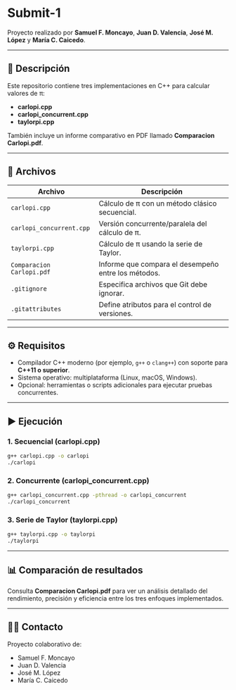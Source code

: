 # Submit-1

Proyecto realizado por **Samuel F. Moncayo**, **Juan D. Valencia**, **José M. López** y **María C. Caicedo**.

---

## 📌 Descripción

Este repositorio contiene tres implementaciones en C++ para calcular valores de π:

- **carlopi.cpp**
- **carlopi_concurrent.cpp**
- **taylorpi.cpp**

También incluye un informe comparativo en PDF llamado **Comparacion Carlopi.pdf**.

---

## 📂 Archivos

| Archivo                       | Descripción                                                                 |
|-------------------------------|-----------------------------------------------------------------------------|
| `carlopi.cpp`                 | Cálculo de π con un método clásico secuencial.                              |
| `carlopi_concurrent.cpp`      | Versión concurrente/paralela del cálculo de π.                              |
| `taylorpi.cpp`                | Cálculo de π usando la serie de Taylor.                                     |
| `Comparacion Carlopi.pdf`     | Informe que compara el desempeño entre los métodos.                         |
| `.gitignore`                  | Especifica archivos que Git debe ignorar.                                   |
| `.gitattributes`              | Define atributos para el control de versiones.                              |

---

## ⚙️ Requisitos

- Compilador C++ moderno (por ejemplo, `g++` o `clang++`) con soporte para **C++11 o superior**.  
- Sistema operativo: multiplataforma (Linux, macOS, Windows).  
- Opcional: herramientas o scripts adicionales para ejecutar pruebas concurrentes.  

---

## ▶️ Ejecución

### 1. Secuencial (carlopi.cpp)

```bash
g++ carlopi.cpp -o carlopi
./carlopi
```

### 2. Concurrente (carlopi_concurrent.cpp)

```bash
g++ carlopi_concurrent.cpp -pthread -o carlopi_concurrent
./carlopi_concurrent
```

### 3. Serie de Taylor (taylorpi.cpp)

```bash
g++ taylorpi.cpp -o taylorpi
./taylorpi
```

---

## 📊 Comparación de resultados

Consulta **Comparacion Carlopi.pdf** para ver un análisis detallado del rendimiento, precisión y eficiencia entre los tres enfoques implementados.



---

## 👨‍💻 Contacto

Proyecto colaborativo de:

- Samuel F. Moncayo  
- Juan D. Valencia  
- José M. López  
- María C. Caicedo 
